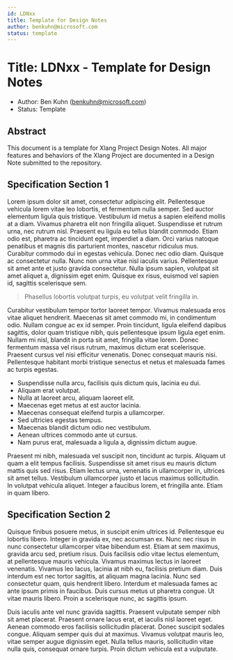 ```yaml
---
id: LDNxx
title: Template for Design Notes 
author: benkuhn@microsoft.com
status: template
---
```


# Title: LDNxx - Template for Design Notes 
* Author: Ben Kuhn (benkuhn@microsoft.com)
* Status: Template

## Abstract

This document is a template for Xlang Project Design Notes. All major features and behaviors of the Xlang Project are documented in a Design Note submitted to the repository.

## Specification Section 1

Lorem ipsum dolor sit amet, consectetur adipiscing elit. Pellentesque vehicula lorem vitae leo lobortis, et fermentum nulla semper. Sed auctor elementum ligula quis tristique. Vestibulum id metus a sapien eleifend mollis at a diam. Vivamus pharetra elit non fringilla aliquet. Suspendisse et rutrum urna, nec rutrum nisl. Praesent eu ligula eu tellus blandit commodo. Etiam odio est, pharetra ac tincidunt eget, imperdiet a diam. Orci varius natoque penatibus et magnis dis parturient montes, nascetur ridiculus mus. Curabitur commodo dui in egestas vehicula. Donec nec odio diam. Quisque ac consectetur nulla. Nunc non urna vitae nisl iaculis varius. Pellentesque sit amet ante et justo gravida consectetur. Nulla ipsum sapien, volutpat sit amet aliquet a, dignissim eget enim. Quisque ex risus, euismod vel sapien id, sagittis scelerisque sem. 

> Phasellus lobortis volutpat turpis, eu volutpat velit fringilla in. 

Curabitur vestibulum tempor tortor laoreet tempor. Vivamus malesuada eros vitae aliquet hendrerit. Maecenas sit amet commodo mi, in condimentum odio. Nullam congue ac ex id semper. Proin tincidunt, ligula eleifend dapibus sagittis, dolor quam tristique nibh, quis pellentesque ipsum ligula eget enim. Nullam mi nisl, blandit in porta sit amet, fringilla vitae lorem. Donec fermentum massa vel risus rutrum, maximus dictum erat scelerisque. Praesent cursus vel nisi efficitur venenatis. Donec consequat mauris nisi. Pellentesque habitant morbi tristique senectus et netus et malesuada fames ac turpis egestas. 

* Suspendisse nulla arcu, facilisis quis dictum quis, lacinia eu dui. 
* Aliquam erat volutpat. 
* Nulla at laoreet arcu, aliquam laoreet elit. 
* Maecenas eget metus at est auctor lacinia. 
* Maecenas consequat eleifend turpis a ullamcorper. 
* Sed ultricies egestas tempus. 
* Maecenas blandit dictum odio nec vestibulum. 
* Aenean ultrices commodo ante ut cursus. 
* Nam purus erat, malesuada a ligula a, dignissim dictum augue. 

Praesent mi nibh, malesuada vel suscipit non, tincidunt ac turpis. Aliquam ut quam a elit tempus facilisis. Suspendisse sit amet risus eu mauris dictum mattis quis sed risus. Etiam lectus urna, venenatis in ullamcorper in, ultrices sit amet tellus. Vestibulum ullamcorper justo et lacus maximus sollicitudin. In volutpat vehicula aliquet. Integer a faucibus lorem, et fringilla ante. Etiam in quam libero. 

## Specification Section 2

Quisque finibus posuere metus, in suscipit enim ultrices id. Pellentesque eu lobortis libero. Integer in gravida ex, nec accumsan ex. Nunc nec risus in nunc consectetur ullamcorper vitae bibendum est. Etiam at sem maximus, gravida arcu sed, pretium risus. Duis facilisis odio vitae lectus elementum, at pellentesque mauris vehicula. Vivamus maximus lectus in laoreet venenatis. Vivamus leo lacus, lacinia at nibh eu, facilisis pretium diam. Duis interdum est nec tortor sagittis, at aliquam magna lacinia. Nunc sed consectetur quam, quis hendrerit libero. Interdum et malesuada fames ac ante ipsum primis in faucibus. Duis cursus metus ut pharetra congue. Ut vitae mauris libero. Proin a scelerisque nunc, ac sagittis ipsum. 

Duis iaculis ante vel nunc gravida sagittis. Praesent vulputate semper nibh sit amet placerat. Praesent ornare lacus erat, et iaculis nisl laoreet eget. Aenean commodo eros facilisis sollicitudin placerat. Donec suscipit sodales congue. Aliquam semper quis dui at maximus. Vivamus volutpat mauris leo, vitae semper augue dignissim eget. Nulla tellus mauris, sollicitudin vitae nulla quis, consequat ornare turpis. Proin dictum vehicula est a vulputate. 